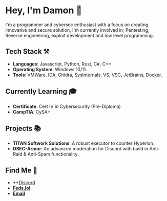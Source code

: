 # Hey, I'm Damon 👋

I'm a programmer and cybersec enthusiast with a focus on creating innovative and secure solution, I'm currently involved in; Pentesting, Reverse engineering, exploit development and low level programming.

## Tech Stack ⚒️
- **Languages**: Javascript, Python, Rust, C#, C++
- **Operating System**: Windows 10/11.
- **Tools**: VMWare, IDA, Ghidra, SysInternals, VS, VSC, JetBrains, Docker, 

## Currently Learning 🎓
- **Certificate**: Cert IV in Cybersecurity (Pre-Diploma)
- **CompTIA**: CySA+

## Projects 📚
- **TITAN Softwork Solutions**: A robust executor to counter Hyperion.
- **DSEC-Armor**: An advanced moderation for Discord with build in Anti-Raid & Anti-Spam functionality.


## Find Me 📲
- **[Discord](Swedish.Psycho)
- **[Feds.lol](https://feds.lol/morgue)**
- **[Email](hat3damon@gmail.com)**

